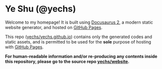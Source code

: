 # Ye Shu (@yechs)

Welcome to my homepage! It is built using [Docusaurus 2](https://docusaurus.io/), a modern static website generator, and hosted on [GitHub Pages](https://github.com/yechs/yechs.github.io/deployments/activity_log?environment=github-pages).

This repo ([yechs/yechs.github.io](https://github.com/yechs/yechs.github.io)) contains only the generated codes and static assets, and is permitted to be used for the **sole** purpose of hosting with [GitHub Pages](https://pages.github.com/).

**For human-readable information and/or re-producing any contents inside this repository, please go to the source repo [yechs/website](https://github.com/yechs/website).**
